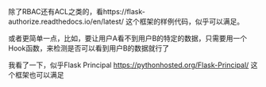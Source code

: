 除了RBAC还有ACL之类的，看https://flask-authorize.readthedocs.io/en/latest/ 这个框架的样例代码，似乎可以满足。

或者更简单一点，比如，要让用户A看不到用户B的特定的数据，只需要用一个Hook函数，来检测是否可以看到用户B的数据就行了

我看了一下，似乎Flask Principal https://pythonhosted.org/Flask-Principal/ 这个框架也可以满足